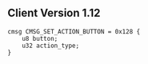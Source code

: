 ## Client Version 1.12

```rust,ignore
cmsg CMSG_SET_ACTION_BUTTON = 0x128 {
    u8 button;    
    u32 action_type;    
}

```

